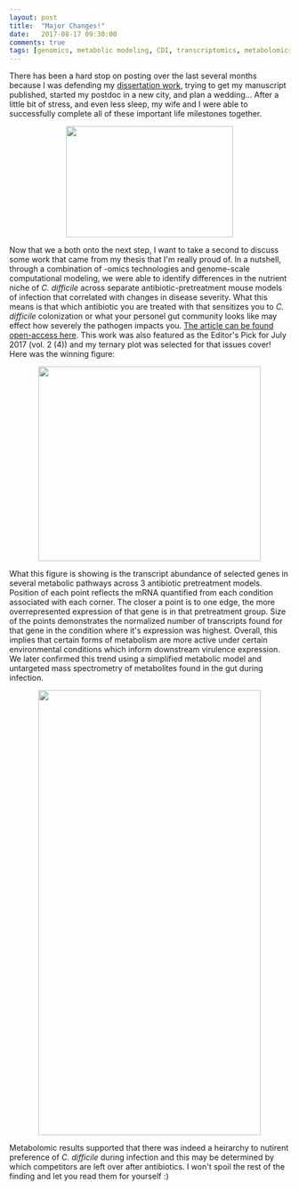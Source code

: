 ```yaml
---
layout: post
title:  "Major Changes!"
date:   2017-08-17 09:30:00
comments: true
tags: [genomics, metabolic modeling, CDI, transcriptomics, metabolomics]
---
```


There has been a hard stop on posting over the last several months because I was defending my [dissertation work](https://deepblue.lib.umich.edu/bitstream/handle/2027.42/138521/mljenior_1.pdf?sequence=1&isAllowed=y), trying to get my manuscript published, started my postdoc in a new city, and plan a wedding... After a little bit of stress, and even less sleep, my wife and I were able to successfully complete all of these important life milestones together. 

<div style="text-align:center"><img src ="http://mjenior.github.io/images/wedding.jpg" width="300" height="200" /></div>

Now that we a both onto the next step, I want to take a second to discuss some work that came from my thesis that I'm really proud of. In a nutshell, through a combination of -omics technologies and genome-scale computational modeling, we were able to identify differences in the nutrient niche of *C. difficile* across separate antibiotic-pretreatment mouse models of infection that correlated with changes in disease severity. What this means is that which antibiotic you are treated with that sensitizes you to *C. difficile* colonization or what your personel gut community looks like may effect how severely the pathogen impacts you. [The article can be found open-access here](http://msystems.asm.org/content/2/4/e00063-17). This work was also featured as the Editor's Pick for July 2017 (vol. 2 (4)) and my ternary plot was selected for that issues cover! Here was the winning figure: 

<div style="text-align:center"><img src ="http://mjenior.github.io/images/triplot.jpg" width="400" height="350" /></div>

What this figure is showing is the transcript abundance of selected genes in several metabolic pathways across 3 antibiotic pretreatment models. Position of each point reflects the mRNA quantified from each condition associated with each corner. The closer a point is to one edge, the more overrepresented expression of that gene is in that pretreatment group. Size of the points demonstrates the normalized number of transcripts found for that gene in the condition where it's expression was highest. Overall, this implies that certain forms of metabolism are more active under certain environmental conditions which inform downstream virulence expression. We later confirmed this trend using a simplified metabolic model and untargeted mass spectrometry of metabolites found in the gut during infection.

<div style="text-align:center"><img src ="http://mjenior.github.io/images/metabolites.jpg" width="400" height="800" /></div>

Metabolomic results supported that there was indeed a heirarchy to nutirent preference of *C. difficile* during infection and this may be determined by which competitors are left over after antibiotics. I won't spoil the rest of the finding and let you read them for yourself :)
